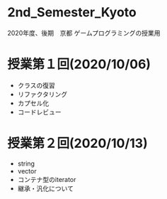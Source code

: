 # 2nd_Semester_Kyoto
2020年度、後期　京都
ゲームプログラミングの授業用

# 授業第１回(2020/10/06)
- クラスの復習
- リファクタリング
- カプセル化
- コードレビュー

# 授業第２回(2020/10/13)
- string
- vector
- コンテナ型のiterator
- 継承・汎化について
